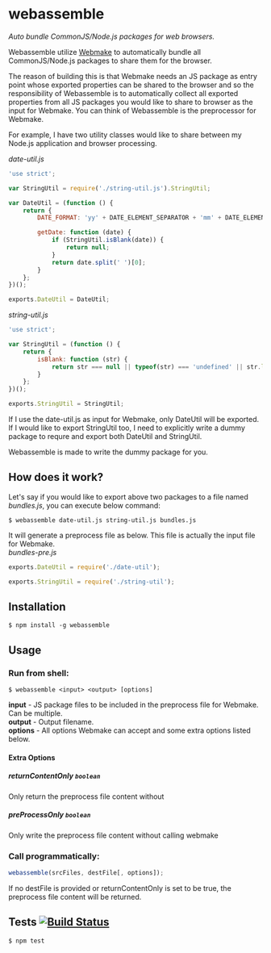 # webassemble

_Auto bundle CommonJS/Node.js packages for web browsers._

Webassemble utilize [Webmake][] to automatically bundle all CommonJS/Node.js packages to share them for the browser.

The reason of building this is that Webmake needs an JS package as entry point whose exported properties can be shared to the browser and so the responsibility of Webassemble is to automatically collect all exported properties from all JS packages you would like to share to browser as the input for Webmake.  You can think of Webassemble is the preprocessor for Webmake.

For example, I have two utility classes would like to share between my Node.js application and browser processing.

_date-util.js_

```javascript
'use strict';

var StringUtil = require('./string-util.js').StringUtil;

var DateUtil = (function () {
    return {
        DATE_FORMAT: 'yy' + DATE_ELEMENT_SEPARATOR + 'mm' + DATE_ELEMENT_SEPARATOR + 'dd',

        getDate: function (date) {
            if (StringUtil.isBlank(date)) {
                return null;
            }
            return date.split(' ')[0];
        }
    };
})();

exports.DateUtil = DateUtil;

```

_string-util.js_

```javascript
'use strict';

var StringUtil = (function () {
    return {
        isBlank: function (str) {
            return str === null || typeof(str) === 'undefined' || str.length === 0;
        }
    };
})();

exports.StringUtil = StringUtil;

```

If I use the date-util.js as input for Webmake, only DateUtil will be exported.  If I would like to export StringUtil too, I need to explicitly write a dummy package to requre and export both DateUtil and StringUtil.

Webassemble is made to write the dummy package for you.

## How does it work?

Let's say if you would like to export above two packages to a file named _bundles.js_, you can execute below command:

    $ webassemble date-util.js string-util.js bundles.js

It will generate a preprocess file as below.  This file is actually the input file for Webmake.  
_bundles-pre.js_

```javascript
exports.DateUtil = require('./date-util');

exports.StringUtil = require('./string-util');
```

## Installation

    $ npm install -g webassemble

## Usage

### Run from shell:

    $ webassemble <input> <output> [options]

__input__ - JS package files to be included in the preprocess file for Webmake.  Can be multiple.  
__output__ - Output filename.  
__options__ - All options Webmake can accept and some extra options listed below.

#### Extra Options  

##### returnContentOnly `boolean`  

Only return the preprocess file content without

##### preProcessOnly `boolean`  

Only write the preprocess file content without calling webmake

### Call programmatically:

```javascript
webassemble(srcFiles, destFile[, options]);
```

If no destFile is provided or returnContentOnly is set to be true, the preprocess file content will be returned.

## Tests [![Build Status](https://secure.travis-ci.org/kenspirit/webassemble.png?branch=master)](https://secure.travis-ci.org/kenspirit/webassemble)

    $ npm test

[Webmake]: https://github.com/medikoo/modules-webmake
